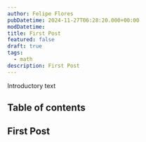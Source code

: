 ```yaml
---
author: Felipe Flores
pubDatetime: 2024-11-27T06:28:20.000+00:00
modDatetime: 
title: First Post
featured: false
draft: true
tags:
  - math
description: First Post
---
```


Introductory text

## Table of contents

## First Post